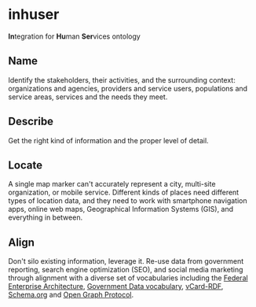 # inhuser
**In**tegration for **Hu**man **Ser**vices ontology

## Name
Identify the stakeholders, their activities, and the surrounding context: organizations and agencies, providers and service users, populations and service areas, services and the needs they meet.

## Describe
Get the right kind of information and the proper level of detail.

## Locate
A single map marker can't accurately represent a city, multi-site organization, or mobile service. Different kinds of places need different types of location data, and they need to work with smartphone navigation apps, online web maps, Geographical Information Systems (GIS), and everything in between.

## Align
Don't silo existing information, leverage it. Re-use data from government reporting, search engine optimization (SEO), and social media marketing through alignment with a diverse set of vocabularies including the [Federal Enterprise Architecture][fea], [Government Data vocabulary][gd], [vCard-RDF][vcard], [Schema.org][schema] and [Open Graph Protocol][og].

[fea]: http://vocab.data.gov/def/fea/index.html
[gd]: http://vocab.data.gov/gd/index.html
[vcard]: https://www.w3.org/TR/vcard-rdf/
[schema]: http://schema.org/
[og]: http://ogp.me/

